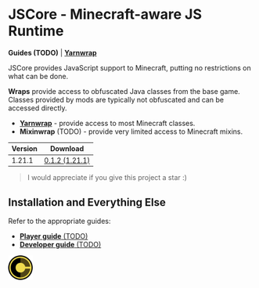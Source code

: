 # JSCore - Minecraft-aware JS Runtime

**Guides (TODO)** | [**Yarnwrap**](https://github.com/FabricCore/yarnwrap)

JSCore provides JavaScript support to Minecraft, putting no restrictions on what can be done.

**Wraps** provide access to obfuscated Java classes from the base game. Classes provided by mods are typically not obfuscated and can be accessed directly.
- [**Yarnwrap**](https://github.com/FabricCore/yarnwrap) - provide access to most Minecraft classes.
- **Mixinwrap** (TODO) - provide very limited access to Minecraft mixins.

|Version|Download|
|---|---|
|1.21.1|[0.1.2 (1.21.1)](https://github.com/FabricCore/JSCore/releases/download/0.1.2/jscore.1.21.1.-0.1.2.jar)

> I would appreciate if you give this project a star :)

## Installation and Everything Else

Refer to the appropriate guides:
- [**Player guide** (TODO)]()
- [**Developer guide** (TODO)]()

<img src="./src/main/resources/assets/template/icon.png" width=50px>
